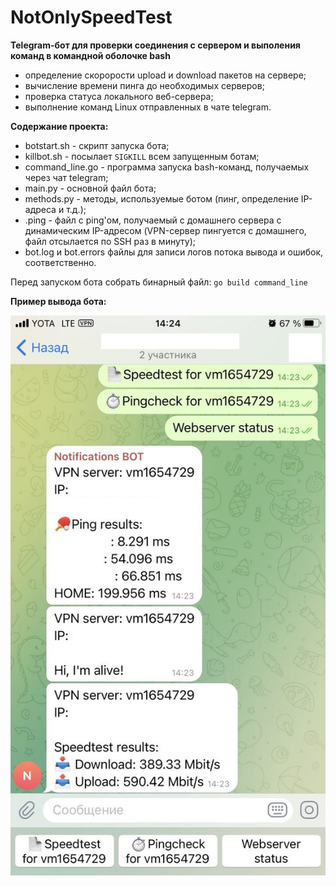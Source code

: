# NotOnlySpeedTest

__Telegram-бот для проверки соединения с сервером и выполения команд в командной оболочке bash__

- определение скорорости upload и download пакетов на сервере;
- вычисление времени пинга до необходимых серверов;
- проверка статуса локального веб-сервера;
- выполнение команд Linux отправленных в чате telegram.

__Содержание проекта:__
- botstart.sh - скрипт запуска бота;
- killbot.sh - посылает `SIGKILL` всем запущенным ботам;
- сommand_line.go - программа запуска bash-команд, получаемых через чат telegram;
- main.py - основной файл бота;
- methods.py - методы, используемые ботом (пинг, определение IP-адреса и т.д.);
- .ping - файл с ping'ом, получаемый с домашнего сервера с динамическим IP-адресом (VPN-сервер пингуется с домашнего, файл отсылается по SSH раз в минуту);
- bot.log и bot.errors файлы для записи логов потока вывода и ошибок, соответственно.

Перед запуском бота собрать бинарный файл: `go build command_line`

__Пример вывода бота:__
<p align="center">
  <img src="example.jpeg" alt="first note" />
</p>
